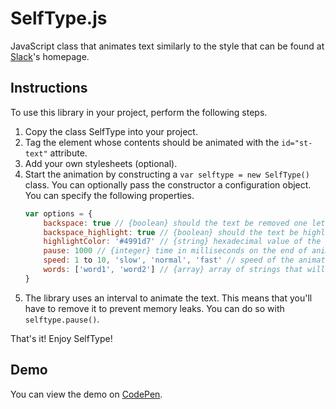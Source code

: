 # SelfType.js

JavaScript class that animates text similarly to the style that can be found at [Slack][]'s homepage.

## Instructions

To use this library in your project, perform the following steps.

1. Copy the class SelfType into your project.
2. Tag the element whose contents should be animated with the `id="st-text"` attribute.
3. Add your own stylesheets (optional).
4. Start the animation by constructing a `var selftype = new SelfType()` class. You can optionally pass the constructor a configuration object. You can specify the following properties.
	```javascript
	var options = {
        backspace: true // {boolean} should the text be removed one letter at a time?
        backspace_highlight: true // {boolean} should the text be highlighted before being deleted? (only if backspace is set to false)
        highlightColor: '#4991d7' // {string} hexadecimal value of the colour to use for the highlight
		pause: 1000 // {integer} time in milliseconds on the end of animation,
		speed: 1 to 10, 'slow', 'normal', 'fast' // speed of the animation
        words: ['word1', 'word2'] // {array} array of strings that will be animated on screen, min. length = 1
	}
	```
5. The library uses an interval to animate the text. This means that you'll have to remove it to prevent memory leaks. You can do so with `selftype.pause()`.

That's it! Enjoy SelfType!

## Demo

You can view the demo on [CodePen].

[codepen]: http://codepen.io/lmenus/pen/eZOYXo "SelfType.js demo"
[slack]: http://slack.com "Slack's Homepage"